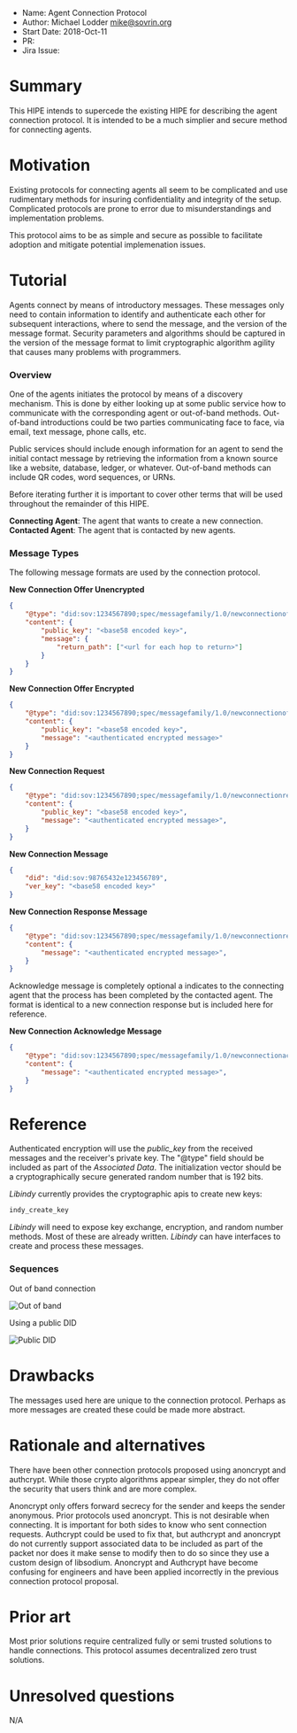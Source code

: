 - Name: Agent Connection Protocol
- Author: Michael Lodder <mike@sovrin.org>
- Start Date: 2018-Oct-11
- PR:
- Jira Issue:

# Summary
[summary]: #summary

This HIPE intends to supercede the existing HIPE for describing the agent connection protocol.
It is intended to be a much simplier and secure method for connecting agents.

# Motivation
[motivation]: #motivation

Existing protocols for connecting agents all seem to be complicated and use rudimentary methods for insuring confidentiality and integrity of the setup. Complicated protocols are prone to error due to misunderstandings and implementation problems.

This protocol aims to be as simple and secure as possible to facilitate adoption and mitigate potential implemenation issues.

# Tutorial
[tutorial]: #tutorial

Agents connect by means of introductory messages. These messages only need to contain information to identify and authenticate each other for subsequent interactions, where to send the message, and the version of the message format. Security parameters and algorithms should be captured in the version of the message format to limit cryptographic algorithm agility that causes many problems with programmers. 

### Overview 

One of the agents initiates the protocol by means of a discovery mechanism. This is done by either looking up at some public service how to communicate with the corresponding agent or out-of-band methods. Out-of-band introductions could be two parties communicating face to face, via email, text message, phone calls, etc.

Public services should include enough information for an agent to send the initial contact message by retrieving the information from a known source like a website, database, ledger, or whatever. Out-of-band methods can include QR codes, word sequences, or URNs.

Before iterating further it is important to cover other terms that will be used throughout the remainder of this HIPE.

**Connecting Agent**: The agent that wants to create a new connection.
**Contacted Agent**: The agent that is contacted by new agents.

### Message Types

The following message formats are used by the connection protocol.

**New Connection Offer Unencrypted**
```json
{
    "@type": "did:sov:1234567890;spec/messagefamily/1.0/newconnectionofferunencrypted",
    "content": {
        "public_key": "<base58 encoded key>",
        "message": {
            "return_path": ["<url for each hop to return>"]
        }
    }
}
```

**New Connection Offer Encrypted**
```json
{
    "@type": "did:sov:1234567890;spec/messagefamily/1.0/newconnectionofferencrypted",
    "content": {
        "public_key": "<base58 encoded key>",
        "message": "<authenticated encrypted message>"
    }
}
```

**New Connection Request**
```json
{
    "@type": "did:sov:1234567890;spec/messagefamily/1.0/newconnectionrequest",
    "content": {
        "public_key": "<base58 encoded key>",
        "message": "<authenticated encrypted message>",
    }
}
```

**New Connection Message**
```json
{
    "did": "did:sov:98765432e123456789",
    "ver_key": "<base58 encoded key>"
}
```

**New Connection Response Message**
```json
{
    "@type": "did:sov:1234567890;spec/messagefamily/1.0/newconnectionresponse",
    "content": {
        "message": "<authenticated encrypted message>",
    }
}
```

Acknowledge message is completely optional a indicates to the connecting agent that the process has been completed
by the contacted agent. The format is identical to a new connection response but is included here for reference.


**New Connection Acknowledge Message**
```json
{
    "@type": "did:sov:1234567890;spec/messagefamily/1.0/newconnectionacknowledge",
    "content": {
        "message": "<authenticated encrypted message>",
    }
}
```

# Reference
[reference]: #reference
Authenticated encryption will use the *public_key* from the received messages and the receiver's private key.
The "@type" field should be included as part of the *Associated Data*.
The initialization vector should be a cryptographically secure generated random number that is 192 bits.

*Libindy* currently provides the cryptographic apis to create new keys:
```rust
indy_create_key
```

*Libindy* will need to expose key exchange, encryption, and random number methods. Most of these are already written.
*Libindy* can have interfaces to create and process these messages.

### Sequences
Out of band connection

![Out of band](out-of-band.png)

Using a public DID

![Public DID](public-did.png)

# Drawbacks
[drawbacks]: #drawbacks

The messages used here are unique to the connection protocol. Perhaps as more messages
are created these could be made more abstract.

# Rationale and alternatives
[alternatives]: #alternatives

There have been other connection protocols proposed using anoncrypt and
authcrypt. While those crypto algorithms appear simpler, they do not
offer the security that users think and are more complex.

Anoncrypt only offers forward secrecy for the sender and keeps the sender
anonymous. Prior protocols used anoncrypt. This is not desirable when
connecting. It is important for both sides to know who sent connection
requests. Authcrypt could be used to fix that, but authcrypt and anoncrypt do not
currently support associated data to be included as part of the packet nor
does it make sense to modify then to do so since they use a custom design
of libsodium. Anoncrypt and Authcrypt have become confusing for engineers
and have been applied incorrectly in the previous connection protocol proposal.

# Prior art
[prior-art]: #prior-art

Most prior solutions require centralized fully or semi trusted solutions
to handle connections. This protocol assumes decentralized zero trust solutions.

# Unresolved questions
[unresolved]: #unresolved-questions
N/A
